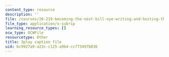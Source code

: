 ```yaml
---
content_type: resource
description: ''
file: /courses/20-219-becoming-the-next-bill-nye-writing-and-hosting-the-educational-show-january-iap-2015/bc9927a9a23cc125a9b4ccf73497b836_6lUGb3VIPmY.srt
file_type: application/x-subrip
learning_resource_types: []
ocw_type: OCWFile
resourcetype: Other
title: 3play caption file
uid: bc9927a9-a23c-c125-a9b4-ccf73497b836
---
```

